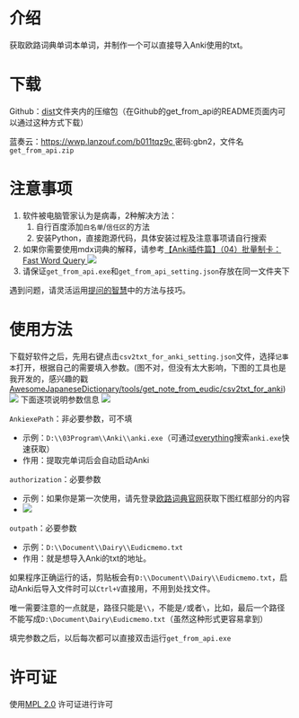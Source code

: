 # 介绍

获取欧路词典单词本单词，并制作一个可以直接导入Anki使用的txt。

# 下载

Github：[dist](dist)文件夹内的压缩包（在Github的get_from_api的README页面内可以通过这种方式下载）

蓝奏云：[https://wwp.lanzouf.com/b011tqz9c  ](https://wwp.lanzouf.com/b011tqz9c  )密码:gbn2，文件名`get_from_api.zip`

# 注意事项

1. 软件被电脑管家认为是病毒，2种解决方法：
	1. 自行百度添加`白名单`/`信任区`的方法
	2. 安装Python，直接跑源代码，具体安装过程及注意事项请自行搜索
2. 如果你需要使用mdx词典的解释，请参考[【Anki插件篇】（04）批量制卡：Fast Word Query ]( https://zhuanlan.zhihu.com/p/81645669)
	![](https://markdoen-1304943362.cos.ap-nanjing.myqcloud.com//Pasted_image_20220715170152.png)
3. 请保证`get_from_api.exe`和`get_from_api_setting.json`存放在同一文件夹下

遇到问题，请灵活运用[提问的智慧](https://github.com/ryanhanwu/How-To-Ask-Questions-The-Smart-Way)中的方法与技巧。

# 使用方法

下载好软件之后，先用右键点击`csv2txt_for_anki_setting.json`文件，选择`记事本`打开，根据自己的需要填入参数。(图不对，但没有太大影响，下图的工具也是我开发的，感兴趣的戳[AwesomeJapaneseDictionary/tools/get_note_from_eudic/csv2txt_for_anki](https://github.com/NoHeartPen/AwesomeJapaneseDictionary/tree/master/tools/get_note_from_eudic/csv2txt_for_anki))
![](https://markdoen-1304943362.cos.ap-nanjing.myqcloud.com//Pasted_image_20220715162933.png)
下面逐项说明参数信息
![](https://markdoen-1304943362.cos.ap-nanjing.myqcloud.com//Pasted_image_20220715174349.png)

`AnkiexePath`：非必要参数，可不填
- 示例：`D:\\03Program\\Anki\\anki.exe`（可通过[everything](https://www.voidtools.com/zh-cn/)搜索`anki.exe`快速获取）
- 作用：提取完单词后会自动启动Anki

`authorization`：必要参数
- 示例：如果你是第一次使用，请先登录[欧路词典官网](https://my.eudic.net/OpenAPI/Authorization)获取下图红框部分的内容
- ![](https://markdoen-1304943362.cos.ap-nanjing.myqcloud.com//Pasted_image_20220714111636.png)

`outpath`：必要参数
- 示例：`D:\\Document\\Dairy\\Eudicmemo.txt`
- 作用：就是想导入Anki的txt的地址。

如果程序正确运行的话，剪贴板会有`D:\\Document\\Dairy\\Eudicmemo.txt`，启动Anki后导入文件时可以`Ctrl+V`直接用，不用到处找文件。

唯一需要注意的一点就是，路径只能是`\\`，不能是`/`或者`\`，比如，最后一个路径不能写成`D:\Document\Dairy\Eudicmemo.txt`（虽然这种形式更容易拿到）

填完参数之后，以后每次都可以直接双击运行`get_from_api.exe`

# 许可证

使用[MPL 2.0](https://www.mozilla.org/en-US/MPL/2.0/) 许可证进行许可